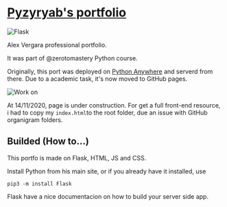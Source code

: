 # [Pyzyryab's portfolio](https://github.com/Pyzyryab/pyzyryab.github.io/blob/master/templates/index.html)

![Flask](https://img.shields.io/badge/Built%20on-Flask-success?style=plastic)

Alex Vergara professional portfolio.

It was part of @zerotomastery Python course.

Originally, this port was deployed on [Python Anywhere](https://www.pythonanywhere.com) and serverd from there.
Due to a academic task, it's now moved to GitHub pages.

![Work on](https://img.shields.io/badge/NOT%20-completed-important?style=plastic)

At 14/11/2020, page is under construction. For get a full front-end resource, i had to copy my `index.html`to the root folder, 
due an issue with GitHub organigram folders.



## Builded (How to...)

This portfo is made on Flask, HTML, JS and CSS.

Install Python from his main site, or if you already have it installed, use

```
pip3 -m install Flask
```

Flask have a nice documentacion on how to build your server side app.
